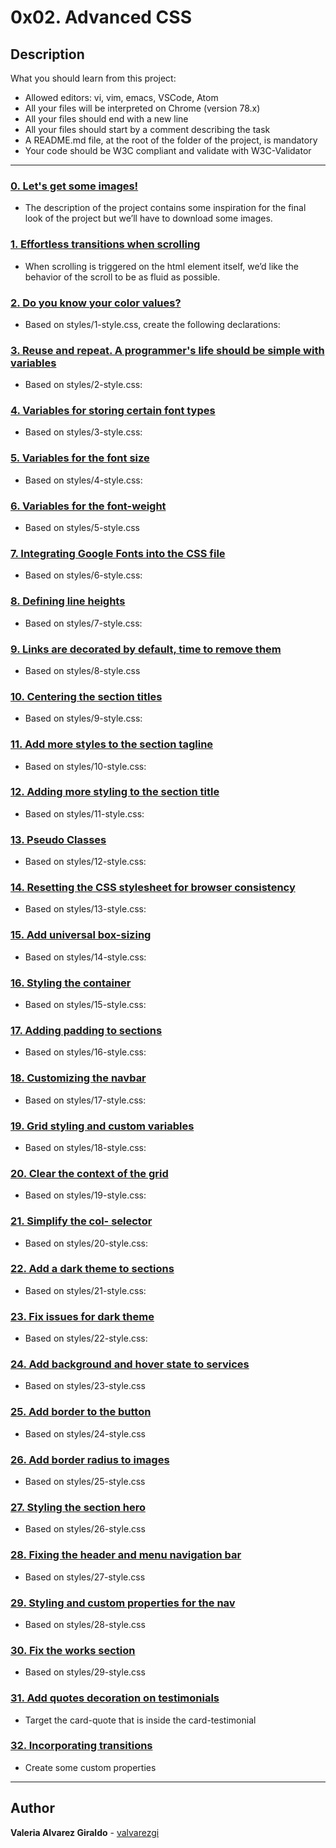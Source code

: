 # 0x02. Advanced CSS

## Description

What you should learn from this project:

* Allowed editors: vi, vim, emacs, VSCode, Atom
* All your files will be interpreted on Chrome (version 78.x)
* All your files should end with a new line
* All your files should start by a comment describing the task
* A README.md file, at the root of the folder of the project, is mandatory
* Your code should be W3C compliant and validate with W3C-Validator

---

### [0. Let's get some images!](./images/pic-about-01.jpg)

* The description of the project contains some inspiration for the final look of the project but we’ll have to download some images.

### [1. Effortless transitions when scrolling](./styles/1-style.css)

* When scrolling is triggered on the html element itself, we’d like the behavior of the scroll to be as fluid as possible.

### [2. Do you know your color values?](./styles/2-style.css)

* Based on styles/1-style.css, create the following declarations:

### [3. Reuse and repeat. A programmer's life should be simple with variables](./styles/3-style.css)

* Based on styles/2-style.css:

### [4. Variables for storing certain font types](./styles/4-style.css)

* Based on styles/3-style.css:

### [5. Variables for the font size](./styles/5-style.css)

* Based on styles/4-style.css:

### [6. Variables for the font-weight](./styles/6-style.css)

* Based on styles/5-style.css

### [7. Integrating Google Fonts into the CSS file](./styles/7-style.css)

* Based on styles/6-style.css:

### [8. Defining line heights](./styles/8-style.css)

* Based on styles/7-style.css:

### [9. Links are decorated by default, time to remove them](./styles/9-style.css)

* Based on styles/8-style.css

### [10. Centering the section titles](./styles/10-style.css)

* Based on styles/9-style.css:

### [11. Add more styles to the section tagline](./styles/11-style.css)

* Based on styles/10-style.css:

### [12. Adding more styling to the section title](./styles/12-style.css)

* Based on styles/11-style.css:

### [13. Pseudo Classes](./styles/13-style.css)

* Based on styles/12-style.css:

### [14. Resetting the CSS stylesheet for browser consistency](./styles/14-style.css)

* Based on styles/13-style.css:

### [15. Add universal box-sizing](./styles/15-style.css)

* Based on styles/14-style.css:

### [16. Styling the container](./styles/16-style.css)

* Based on styles/15-style.css:

### [17. Adding padding to sections](./styles/17-style.css)

* Based on styles/16-style.css:

### [18. Customizing the navbar](./styles/18-style.css)

* Based on styles/17-style.css:

### [19. Grid styling and custom variables](./styles/19-style.css)

* Based on styles/18-style.css:

### [20. Clear the context of the grid](./styles/20-style.css)

* Based on styles/19-style.css:

### [21. Simplify the col- selector](./styles/21-style.css)

* Based on styles/20-style.css:

### [22. Add a dark theme to sections](./styles/22-style.css)

* Based on styles/21-style.css:

### [23. Fix issues for dark theme](./styles/23-style.css)

* Based on styles/22-style.css:

### [24.  Add background and hover state to services](./styles/24-style.css)

* Based on styles/23-style.css

### [25. Add border to the button](./styles/25-style.css)

* Based on styles/24-style.css

### [26. Add border radius to images](./styles/26-style.css)

* Based on styles/25-style.css

### [27. Styling the section hero](./styles/27-style.css)

* Based on styles/26-style.css

### [28. Fixing the header and menu navigation bar](./styles/28-style.css)

* Based on styles/27-style.css

### [29. Styling and custom properties for the nav](./styles/29-style.css)

* Based on styles/28-style.css

### [30. Fix the works section](./styles/30-style.css)

* Based on styles/29-style.css

### [31. Add quotes decoration on testimonials](./styles/31-style.css)

* Target the card-quote that is inside the card-testimonial

### [32. Incorporating transitions](./styles/32-style.css)

* Create some custom properties

---

## Author

**Valeria Alvarez Giraldo** - [valvarezgi](https://github.com/valvarezgi)

